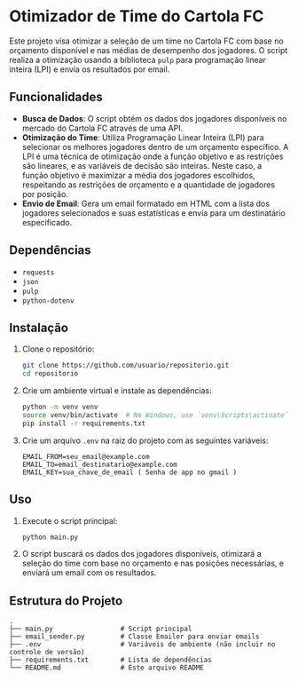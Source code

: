 # Otimizador de Time do Cartola FC

Este projeto visa otimizar a seleção de um time no Cartola FC com base no orçamento disponível e nas médias de desempenho dos jogadores. O script realiza a otimização usando a biblioteca `pulp` para programação linear inteira (LPI) e envia os resultados por email.

## Funcionalidades

- **Busca de Dados**: O script obtém os dados dos jogadores disponíveis no mercado do Cartola FC através de uma API.
- **Otimização do Time**: Utiliza Programação Linear Inteira (LPI) para selecionar os melhores jogadores dentro de um orçamento específico. A LPI é uma técnica de otimização onde a função objetivo e as restrições são lineares, e as variáveis de decisão são inteiras. Neste caso, a função objetivo é maximizar a média dos jogadores escolhidos, respeitando as restrições de orçamento e a quantidade de jogadores por posição.
- **Envio de Email**: Gera um email formatado em HTML com a lista dos jogadores selecionados e suas estatísticas e envia para um destinatário especificado.

## Dependências

- `requests`
- `json`
- `pulp`
- `python-dotenv`

## Instalação

1. Clone o repositório:
    ```sh
    git clone https://github.com/usuario/repositorio.git
    cd repositorio
    ```

2. Crie um ambiente virtual e instale as dependências:
    ```sh
    python -m venv venv
    source venv/bin/activate  # No Windows, use `venv\Scripts\activate`
    pip install -r requirements.txt
    ```

3. Crie um arquivo `.env` na raiz do projeto com as seguintes variáveis:
    ```env
    EMAIL_FROM=seu_email@example.com
    EMAIL_TO=email_destinatario@example.com
    EMAIL_KEY=sua_chave_de_email ( Senha de app no gmail )
    ```

## Uso

1. Execute o script principal:
    ```sh
    python main.py
    ```

2. O script buscará os dados dos jogadores disponíveis, otimizará a seleção do time com base no orçamento e nas posições necessárias, e enviará um email com os resultados.

## Estrutura do Projeto

```plaintext
.
├── main.py                 # Script principal
├── email_sender.py         # Classe Emailer para enviar emails
├── .env                    # Variáveis de ambiente (não incluir no controle de versão)
├── requirements.txt        # Lista de dependências
└── README.md               # Este arquivo README
